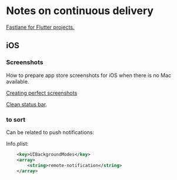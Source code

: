 # Notes on continuous delivery

[Fastlane for Flutter projects.](https://docs.flutter.dev/deployment/cd#fastlane)

## iOS

### Screenshots

How to prepare app store screenshots for iOS when there is no Mac available.

[Creating perfect screenshots](https://krausefx.com/blog/creating-perfect-app-store-screenshots-of-your-ios-app)

[Clean status bar](https://github.com/shinydevelopment/SimulatorStatusMagic).

### to sort

Can be related to push notifications:

Info.plist:

```xml
    <key>UIBackgroundModes</key>
    <array>
        <string>remote-notification</string>
    </array>
```